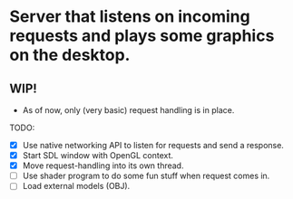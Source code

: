 # Server that listens on incoming requests and plays some graphics on the desktop.

## WIP! 

- As of now, only (very basic) request handling is in place.

TODO:
- [x] Use native networking API to listen for requests and send a response.
- [x] Start SDL window with OpenGL context.
- [x] Move request-handling into its own thread.
- [ ] Use shader program to do some fun stuff when request comes in.
- [ ] Load external models (OBJ).
